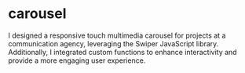 # carousel
I designed a responsive touch multimedia carousel for projects at a communication agency, leveraging the Swiper JavaScript library. Additionally, I integrated custom functions to enhance interactivity and provide a more engaging user experience.
